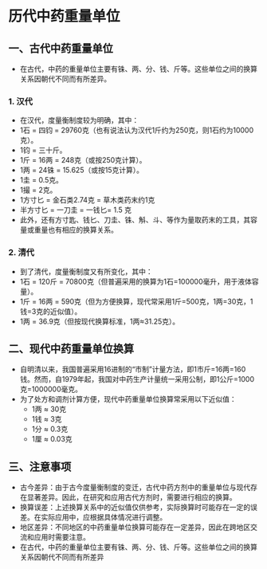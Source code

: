 # 历代中药重量单位


## 一、古代中药重量单位
- 在古代，中药的重量单位主要有铢、两、分、钱、斤等。这些单位之间的换算关系因朝代不同而有所差异。

### 1. 汉代

- 在汉代，度量衡制度较为明确，其中：
- 1石 = 四钧 = 29760克（也有说法认为汉代1斤约为250克，则1石约为10000克）。
- 1钧 = 三十斤。
- 1斤 = 16两 = 248克（或按250克计算）。
- 1两 = 24铢 = 15.625（或按15克计算）。
- 1圭 = 0.5克。
- 1撮 = 2克。
- 1方寸匕 = 金石类2.74克 = 草木类药末约1克
- 半方寸匕 = 一刀圭 = 一钱匕= 1.5 克
- 此外，还有方寸匙、钱匕、刀圭、铢、斛、斗、等作为量取药末的工具，其容量或重量也有相应的换算关系。

### 2. 清代
- 到了清代，度量衡制度又有所变化，其中：
- 1石 = 120斤 = 70800克（但普遍采用的换算为1石=100000毫升，用于液体容量）。
- 1斤 = 16两 = 590克（但为方便换算，现代常采用1斤=500克，1两=30克，1钱=3克的近似值）。
- 1两 = 36.9克（但按现代换算标准，1两≈31.25克）。

## 二、现代中药重量单位换算

- 自明清以来，我国普遍采用16进制的“市制”计量方法，即1市斤=16两=160钱。然而，自1979年起，我国对中药生产计量统一采用公制，即1公斤=1000克=1000000毫克。
- 为了处方和调剂计算方便，现代中药重量单位换算常采用以下近似值：
  - 1两 ≈ 30克
  - 1钱 ≈ 3克
  - 1分 ≈ 0.3克
  - 1厘 ≈ 0.03克

## 三、注意事项

- 古今差异：由于古今度量衡制度的变迁，古代中药方剂中的重量单位与现代存在显著差异。因此，在研究和应用古代方剂时，需要进行相应的换算。
- 换算误差：上述换算关系中的近似值仅供参考，实际换算时可能存在一定的误差。在实际应用中，应根据具体情况进行调整。
- 地区差异：不同地区的中药重量单位换算可能存在一定差异，因此在跨地区交流和应用时需要注意。
- 在古代，中药的重量单位主要有铢、两、分、钱、斤等。这些单位之间的换算关系因朝代不同而有所差异
